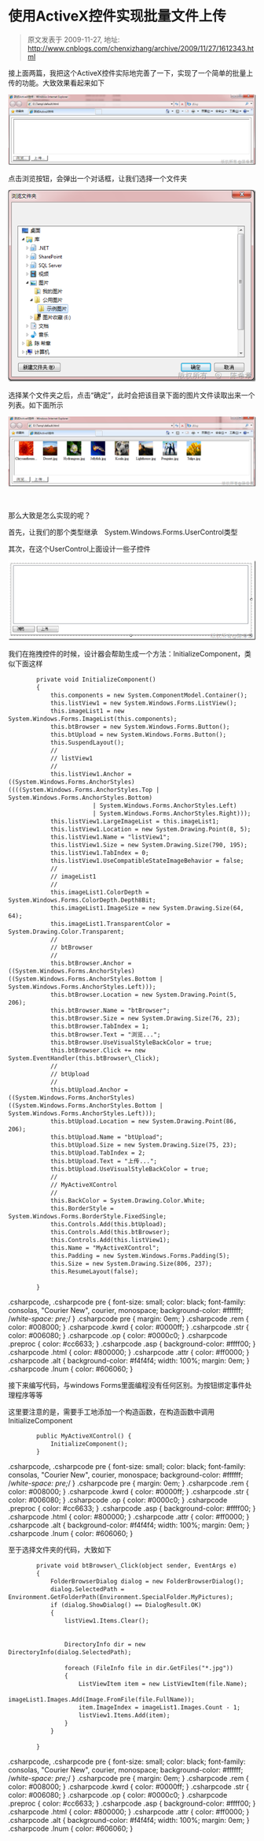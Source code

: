 # 使用ActiveX控件实现批量文件上传 
> 原文发表于 2009-11-27, 地址: http://www.cnblogs.com/chenxizhang/archive/2009/11/27/1612343.html 


接上面两篇，我把这个ActiveX控件实际地完善了一下，实现了一个简单的批量上传的功能。大致效果看起来如下

 [![image](./images/1612343-image_thumb.png "image")](http://images.cnblogs.com/cnblogs_com/chenxizhang/WindowsLiveWriter/ActiveX_13BE1/image_2.png) 

 点击浏览按钮，会弹出一个对话框，让我们选择一个文件夹

 [![image](./images/1612343-image_thumb_1.png "image")](http://images.cnblogs.com/cnblogs_com/chenxizhang/WindowsLiveWriter/ActiveX_13BE1/image_4.png) 

 选择某个文件夹之后，点击“确定”，此时会把该目录下面的图片文件读取出来一个列表。如下面所示

 [![image](./images/1612343-image_thumb_2.png "image")](http://images.cnblogs.com/cnblogs_com/chenxizhang/WindowsLiveWriter/ActiveX_13BE1/image_6.png) 

  

 那么大致是怎么实现的呢？

 首先，让我们的那个类型继承　System.Windows.Forms.UserControl类型

 其次，在这个UserControl上面设计一些子控件

 [![image](./images/1612343-image_thumb_3.png "image")](http://images.cnblogs.com/cnblogs_com/chenxizhang/WindowsLiveWriter/ActiveX_13BE1/image_8.png) 

 我们在拖拽控件的时候，设计器会帮助生成一个方法：InitializeComponent，类似下面这样


```
        private void InitializeComponent()
        {
            this.components = new System.ComponentModel.Container();
            this.listView1 = new System.Windows.Forms.ListView();
            this.imageList1 = new System.Windows.Forms.ImageList(this.components);
            this.btBrowser = new System.Windows.Forms.Button();
            this.btUpload = new System.Windows.Forms.Button();
            this.SuspendLayout();
            // 
            // listView1
            // 
            this.listView1.Anchor = ((System.Windows.Forms.AnchorStyles)((((System.Windows.Forms.AnchorStyles.Top | System.Windows.Forms.AnchorStyles.Bottom)
                        | System.Windows.Forms.AnchorStyles.Left)
                        | System.Windows.Forms.AnchorStyles.Right)));
            this.listView1.LargeImageList = this.imageList1;
            this.listView1.Location = new System.Drawing.Point(8, 5);
            this.listView1.Name = "listView1";
            this.listView1.Size = new System.Drawing.Size(790, 195);
            this.listView1.TabIndex = 0;
            this.listView1.UseCompatibleStateImageBehavior = false;
            // 
            // imageList1
            // 
            this.imageList1.ColorDepth = System.Windows.Forms.ColorDepth.Depth8Bit;
            this.imageList1.ImageSize = new System.Drawing.Size(64, 64);
            this.imageList1.TransparentColor = System.Drawing.Color.Transparent;
            // 
            // btBrowser
            // 
            this.btBrowser.Anchor = ((System.Windows.Forms.AnchorStyles)((System.Windows.Forms.AnchorStyles.Bottom | System.Windows.Forms.AnchorStyles.Left)));
            this.btBrowser.Location = new System.Drawing.Point(5, 206);
            this.btBrowser.Name = "btBrowser";
            this.btBrowser.Size = new System.Drawing.Size(76, 23);
            this.btBrowser.TabIndex = 1;
            this.btBrowser.Text = "浏览...";
            this.btBrowser.UseVisualStyleBackColor = true;
            this.btBrowser.Click += new System.EventHandler(this.btBrowser\_Click);
            // 
            // btUpload
            // 
            this.btUpload.Anchor = ((System.Windows.Forms.AnchorStyles)((System.Windows.Forms.AnchorStyles.Bottom | System.Windows.Forms.AnchorStyles.Left)));
            this.btUpload.Location = new System.Drawing.Point(86, 206);
            this.btUpload.Name = "btUpload";
            this.btUpload.Size = new System.Drawing.Size(75, 23);
            this.btUpload.TabIndex = 2;
            this.btUpload.Text = "上传...";
            this.btUpload.UseVisualStyleBackColor = true;
            // 
            // MyActiveXControl
            // 
            this.BackColor = System.Drawing.Color.White;
            this.BorderStyle = System.Windows.Forms.BorderStyle.FixedSingle;
            this.Controls.Add(this.btUpload);
            this.Controls.Add(this.btBrowser);
            this.Controls.Add(this.listView1);
            this.Name = "MyActiveXControl";
            this.Padding = new System.Windows.Forms.Padding(5);
            this.Size = new System.Drawing.Size(806, 237);
            this.ResumeLayout(false);

        }
```

.csharpcode, .csharpcode pre
{
 font-size: small;
 color: black;
 font-family: consolas, "Courier New", courier, monospace;
 background-color: #ffffff;
 /*white-space: pre;*/
}
.csharpcode pre { margin: 0em; }
.csharpcode .rem { color: #008000; }
.csharpcode .kwrd { color: #0000ff; }
.csharpcode .str { color: #006080; }
.csharpcode .op { color: #0000c0; }
.csharpcode .preproc { color: #cc6633; }
.csharpcode .asp { background-color: #ffff00; }
.csharpcode .html { color: #800000; }
.csharpcode .attr { color: #ff0000; }
.csharpcode .alt 
{
 background-color: #f4f4f4;
 width: 100%;
 margin: 0em;
}
.csharpcode .lnum { color: #606060; }

接下来编写代码，与windows Forms里面编程没有任何区别。为按钮绑定事件处理程序等等


这里要注意的是，需要手工地添加一个构造函数，在构造函数中调用InitializeComponent


```
        public MyActiveXControl() {
            InitializeComponent();
        }
```


.csharpcode, .csharpcode pre
{
 font-size: small;
 color: black;
 font-family: consolas, "Courier New", courier, monospace;
 background-color: #ffffff;
 /*white-space: pre;*/
}
.csharpcode pre { margin: 0em; }
.csharpcode .rem { color: #008000; }
.csharpcode .kwrd { color: #0000ff; }
.csharpcode .str { color: #006080; }
.csharpcode .op { color: #0000c0; }
.csharpcode .preproc { color: #cc6633; }
.csharpcode .asp { background-color: #ffff00; }
.csharpcode .html { color: #800000; }
.csharpcode .attr { color: #ff0000; }
.csharpcode .alt 
{
 background-color: #f4f4f4;
 width: 100%;
 margin: 0em;
}
.csharpcode .lnum { color: #606060; }




至于选择文件夹的代码，大致如下


```
        private void btBrowser\_Click(object sender, EventArgs e)
        {
            FolderBrowserDialog dialog = new FolderBrowserDialog();
            dialog.SelectedPath = Environment.GetFolderPath(Environment.SpecialFolder.MyPictures);
            if (dialog.ShowDialog() == DialogResult.OK)
            {
                listView1.Items.Clear();


                DirectoryInfo dir = new DirectoryInfo(dialog.SelectedPath);

                foreach (FileInfo file in dir.GetFiles("*.jpg"))
                {
                    ListViewItem item = new ListViewItem(file.Name);
                    imageList1.Images.Add(Image.FromFile(file.FullName));
                    item.ImageIndex = imageList1.Images.Count - 1;
                    listView1.Items.Add(item);
                }
            }

        }
```

.csharpcode, .csharpcode pre
{
 font-size: small;
 color: black;
 font-family: consolas, "Courier New", courier, monospace;
 background-color: #ffffff;
 /*white-space: pre;*/
}
.csharpcode pre { margin: 0em; }
.csharpcode .rem { color: #008000; }
.csharpcode .kwrd { color: #0000ff; }
.csharpcode .str { color: #006080; }
.csharpcode .op { color: #0000c0; }
.csharpcode .preproc { color: #cc6633; }
.csharpcode .asp { background-color: #ffff00; }
.csharpcode .html { color: #800000; }
.csharpcode .attr { color: #ff0000; }
.csharpcode .alt 
{
 background-color: #f4f4f4;
 width: 100%;
 margin: 0em;
}
.csharpcode .lnum { color: #606060; }

